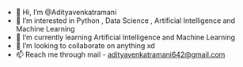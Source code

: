 - 👋 Hi, I’m @Adityavenkatramani
- 👀 I’m interested in Python , Data Science , Artificial Intelligence and Machine Learning
- 🌱 I’m currently learning Artificial Intelligence and Machine Learning
- 💞️ I’m looking to collaborate on anything xd
- 📫 Reach me through mail - adityavenkatramani642@gmail.com

<!---
Adityavenkatramani/Adityavenkatramani is a ✨ special ✨ repository because its `README.md` (this file) appears on your GitHub profile.
You can click the Preview link to take a look at your changes.
--->
